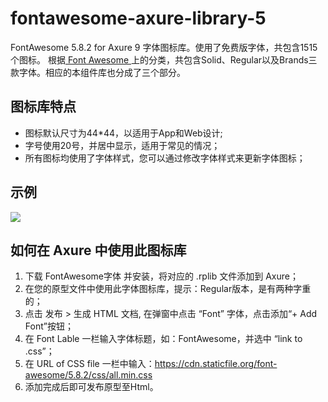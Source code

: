 # fontawesome-axure-library-5
FontAwesome 5.8.2 for Axure 9 字体图标库。使用了免费版字体，共包含1515个图标。
根据<a href="https://fontawesome.com/" target="_blank"> Font Awesome </a>上的分类，共包含Solid、Regular以及Brands三款字体。相应的本组件库也分成了三个部分。

## 图标库特点
* 图标默认尺寸为44\*44，以适用于App和Web设计;
* 字号使用20号，并居中显示，适用于常见的情况；
* 所有图标均使用了字体样式，您可以通过修改字体样式来更新字体图标；

## 示例
![](widget.png)

## 如何在 Axure 中使用此图标库
1. 下载 FontAwesome字体 并安装，将对应的 .rplib 文件添加到 Axure；
2. 在您的原型文件中使用此字体图标库，提示：Regular版本，是有两种字重的；
3. 点击 发布 > 生成 HTML 文档, 在弹窗中点击 “Font” 字体，点击添加“+ Add Font”按钮；
4. 在 Font Lable 一栏输入字体标题，如：FontAwesome，并选中 “link to .css”；
5. 在 URL of CSS file 一栏中输入：https://cdn.staticfile.org/font-awesome/5.8.2/css/all.min.css
6. 添加完成后即可发布原型至Html。
